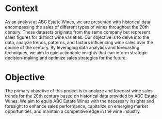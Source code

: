 # Context
As an analyst at ABC Estate Wines, we are presented with historical data encompassing the sales of different types of wines throughout the 20th century. These datasets originate from the same company but represent sales figures for distinct wine varieties. Our objective is to delve into the data, analyze trends, patterns, and factors influencing wine sales over the course of the century. By leveraging data analytics and forecasting techniques, we aim to gain actionable insights that can inform strategic decision-making and optimize sales strategies for the future.

# Objective
The primary objective of this project is to analyze and forecast wine sales trends for the 20th century based on historical data provided by ABC Estate Wines. We aim to equip ABC Estate Wines with the necessary insights and foresight to enhance sales performance, capitalize on emerging market opportunities, and maintain a competitive edge in the wine industry.
